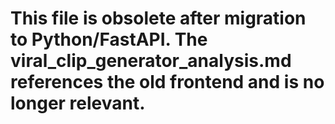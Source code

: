 # This file is obsolete after migration to Python/FastAPI. The viral_clip_generator_analysis.md references the old frontend and is no longer relevant.
